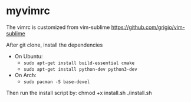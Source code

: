 # myvimrc
The vimrc is customized from vim-sublime https://github.com/grigio/vim-sublime

After git clone, install the dependencies
 - On Ubuntu:
   - `sudo apt-get install build-essential cmake`
   - `sudo apt-get install python-dev python3-dev`
 - On Arch:
   - `sudo pacman -S base-devel`

Then run the install script by:
chmod +x install.sh
./install.sh

